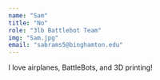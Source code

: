 ```yaml
---
name: "Sam"
title: "No"
role: "3lb Battlebot Team"
img: "Sam.jpg"
email: "sabrams5@binghamton.edu"
---
```

I love airplanes, BattleBots, and 3D printing!
